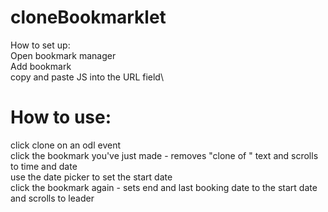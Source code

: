 # cloneBookmarklet
How to set up:\
Open bookmark manager\
Add bookmark\
copy and paste JS into the URL field\

# How to use:
click clone on an odl event\
click the bookmark you've just made - removes "clone of " text and scrolls to time and date\
use the date picker to set the start date\
click the bookmark again - sets end and last booking date to the start date and scrolls to leader

